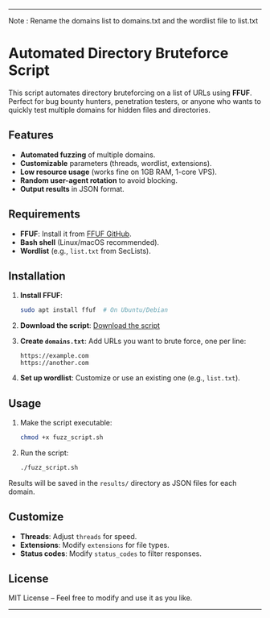 

---

Note : Rename the domains list to domains.txt and the wordlist file to list.txt

# Automated Directory Bruteforce Script

This script automates directory bruteforcing on a list of URLs using **FFUF**. Perfect for bug bounty hunters, penetration testers, or anyone who wants to quickly test multiple domains for hidden files and directories.

## Features

- **Automated fuzzing** of multiple domains.
- **Customizable** parameters (threads, wordlist, extensions).
- **Low resource usage** (works fine on 1GB RAM, 1-core VPS).
- **Random user-agent rotation** to avoid blocking.
- **Output results** in JSON format.

## Requirements

- **FFUF**: Install it from [FFUF GitHub](https://github.com/ffuf/ffuf).
- **Bash shell** (Linux/macOS recommended).
- **Wordlist** (e.g., `list.txt` from SecLists).

## Installation

1. **Install FFUF**:
   ```bash
   sudo apt install ffuf  # On Ubuntu/Debian
   ```

2. **Download the script**:
   [Download the script](#)

3. **Create `domains.txt`**: Add URLs you want to brute force, one per line:
   ```
   https://example.com
   https://another.com
   ```

4. **Set up wordlist**: Customize or use an existing one (e.g., `list.txt`).

## Usage

1. Make the script executable:
   ```bash
   chmod +x fuzz_script.sh
   ```

2. Run the script:
   ```bash
   ./fuzz_script.sh
   ```

Results will be saved in the `results/` directory as JSON files for each domain.

## Customize

- **Threads**: Adjust `threads` for speed.
- **Extensions**: Modify `extensions` for file types.
- **Status codes**: Modify `status_codes` to filter responses.

## License

MIT License – Feel free to modify and use it as you like.

---


